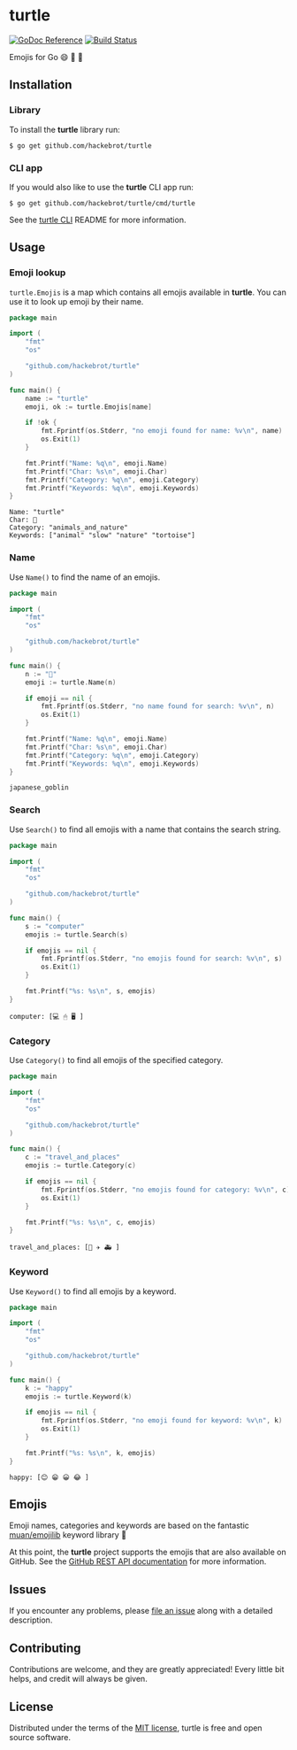 # turtle

[![GoDoc Reference][godoc_badge]][godoc]
[![Build Status][travis_badge]][travis]

Emojis for Go 😄 🐢 🚀

## Installation

### Library

To install the **turtle** library run:

``$ go get github.com/hackebrot/turtle``

### CLI app

If you would also like to use the **turtle** CLI app run:

``$ go get github.com/hackebrot/turtle/cmd/turtle``

See the [turtle CLI][cli] README for more information.

## Usage

### Emoji lookup

``turtle.Emojis`` is a map which contains all emojis available in **turtle**.
You can use it to look up emoji by their name.

```go
package main

import (
	"fmt"
	"os"

	"github.com/hackebrot/turtle"
)

func main() {
	name := "turtle"
	emoji, ok := turtle.Emojis[name]

	if !ok {
		fmt.Fprintf(os.Stderr, "no emoji found for name: %v\n", name)
		os.Exit(1)
	}

	fmt.Printf("Name: %q\n", emoji.Name)
	fmt.Printf("Char: %s\n", emoji.Char)
	fmt.Printf("Category: %q\n", emoji.Category)
	fmt.Printf("Keywords: %q\n", emoji.Keywords)
}
```

```text
Name: "turtle"
Char: 🐢
Category: "animals_and_nature"
Keywords: ["animal" "slow" "nature" "tortoise"]
```
### Name

Use ``Name()`` to find the name of an emojis.

```go
package main

import (
	"fmt"
	"os"

	"github.com/hackebrot/turtle"
)

func main() {
	n := "👺"
	emoji := turtle.Name(n)

	if emoji == nil {
		fmt.Fprintf(os.Stderr, "no name found for search: %v\n", n)
		os.Exit(1)
	}

	fmt.Printf("Name: %q\n", emoji.Name)
	fmt.Printf("Char: %s\n", emoji.Char)
	fmt.Printf("Category: %q\n", emoji.Category)
	fmt.Printf("Keywords: %q\n", emoji.Keywords)
}
```

```text
japanese_goblin
```


### Search

Use ``Search()`` to find all emojis with a name that contains the search string.

```go
package main

import (
	"fmt"
	"os"

	"github.com/hackebrot/turtle"
)

func main() {
	s := "computer"
	emojis := turtle.Search(s)

	if emojis == nil {
		fmt.Fprintf(os.Stderr, "no emojis found for search: %v\n", s)
		os.Exit(1)
	}

	fmt.Printf("%s: %s\n", s, emojis)
}
```

```text
computer: [💻 🖱 🖥 ]
```

### Category

Use ``Category()`` to find all emojis of the specified category.

```go
package main

import (
	"fmt"
	"os"

	"github.com/hackebrot/turtle"
)

func main() {
	c := "travel_and_places"
	emojis := turtle.Category(c)

	if emojis == nil {
		fmt.Fprintf(os.Stderr, "no emojis found for category: %v\n", c)
		os.Exit(1)
	}

	fmt.Printf("%s: %s\n", c, emojis)
}
```

```text
travel_and_places: [🚡 ✈️ 🚑 ]
```

### Keyword

Use ``Keyword()`` to find all emojis by a keyword.

```go
package main

import (
	"fmt"
	"os"

	"github.com/hackebrot/turtle"
)

func main() {
	k := "happy"
	emojis := turtle.Keyword(k)

	if emojis == nil {
		fmt.Fprintf(os.Stderr, "no emoji found for keyword: %v\n", k)
		os.Exit(1)
	}

	fmt.Printf("%s: %s\n", k, emojis)
}
```

```text
happy: [😊 😁 😀 😂 ]
```

## Emojis

Emoji names, categories and keywords are based on the fantastic
[muan/emojilib][emojilib] keyword library 📖

At this point, the **turtle** project supports the emojis that are also
available on GitHub. See the [GitHub REST API documentation][github-api] for
more information.

## Issues

If you encounter any problems, please [file an issue][new-issue] along with a
detailed description.

## Contributing

Contributions are welcome, and they are greatly appreciated! Every little bit
helps, and credit will always be given.

## License

Distributed under the terms of the [MIT license][mit], turtle is free and
open source software.

[cli]: /cmd/turtle/README.md
[emojilib]: https://github.com/muan/emojilib
[github-api]: https://developer.github.com/v3/emojis/
[godoc]: https://godoc.org/github.com/hackebrot/turtle (See GoDoc Reference)
[godoc_badge]: https://img.shields.io/badge/go-documentation-blue.svg?style=flat
[mit]: /LICENSE
[new-issue]: https://github.com/hackebrot/turtle/issues/new
[report_card]: https://goreportcard.com/report/github.com/hackebrot/turtle (See Go Report Card)
[report_card_badge]: https://goreportcard.com/badge/github.com/hackebrot/turtle
[travis]: https://travis-ci.org/hackebrot/turtle (See Build Status on Travis CI)
[travis_badge]: https://img.shields.io/travis/hackebrot/turtle.svg?style=flat


